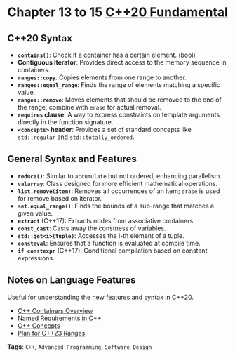 # Chapter 13 to 15 [C++20 Fundamental](https://learning.oreilly.com/course/c-20-fundamentals-with/9780136875185/)

## C++20 Syntax
- **`contains()`**: Check if a container has a certain element. (bool)
- **Contiguous Iterator**: Provides direct access to the memory sequence in containers.
- **`ranges::copy`**: Copies elements from one range to another.
- **`ranges::equal_range`**: Finds the range of elements matching a specific value.
- **`ranges::remove`**: Moves elements that should be removed to the end of the range; combine with `erase` for actual removal.
- **`requires` clause**: A way to express constraints on template arguments directly in the function signature.
- **`<concepts>` header**: Provides a set of standard concepts like `std::regular` and `std::totally_ordered`.

## General Syntax and Features
- **`reduce()`**: Similar to `accumulate` but not ordered, enhancing parallelism.
- **`valarray`**: Class designed for more efficient mathematical operations.
- **`list.remove(item)`**: Removes all occurrences of an item; `erase` is used for remove based on iterator.
- **`set.equal_range()`**: Finds the bounds of a sub-range that matches a given value.
- **`extract`** (C++17): Extracts nodes from associative containers.
- **`const_cast`**: Casts away the constness of variables.
- **`std::get<i>(tuple)`**: Accesses the i-th element of a tuple.
- **`consteval`**: Ensures that a function is evaluated at compile time.
- **`if constexpr`** (C++17): Conditional compilation based on constant expressions.

## Notes on Language Features
Useful for understanding the new features and syntax in C++20.
- [C++ Containers Overview](https://en.cppreference.com/w/cpp/container)
- [Named Requirements in C++](https://en.cppreference.com/w/cpp/named_req)
- [C++ Concepts](https://en.cppreference.com/w/cpp/concepts)
- [Plan for C++23 Ranges](https://www.open-std.org/jtc1/sc22/wg21/docs/papers/2020/p2214r0.html)

**Tags**: `C++`, `Advanced Programming`, `Software Design`
